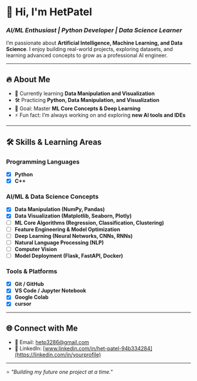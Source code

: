 # 👋 Hi, I'm HetPatel  
### *AI/ML Enthusiast | Python Developer | Data Science Learner*  

I’m passionate about **Artificial Intelligence, Machine Learning, and Data Science**. I enjoy building real-world projects, exploring datasets, and learning advanced concepts to grow as a professional AI engineer.  

---

## 🔥 **About Me**
- 🌱 Currently learning **Data Manipulation and Visualization**
- 🛠️ Practicing **Python, Data Manipulation, and Visualization**
- 🎯 Goal: Master **ML Core Concepts & Deep Learning**
- ⚡ Fun fact: I’m always working on and exploring **new AI tools and IDEs**

---

## 🛠️ **Skills & Learning Areas**

### Programming Languages
- [x] **Python**
- [x] **C++**

### AI/ML & Data Science Concepts
- [x] **Data Manipulation (NumPy, Pandas)**
- [x] **Data Visualization (Matplotlib, Seaborn, Plotly)**
- [ ] **ML Core Algorithms (Regression, Classification, Clustering)**
- [ ] **Feature Engineering & Model Optimization**
- [ ] **Deep Learning (Neural Networks, CNNs, RNNs)**
- [ ] **Natural Language Processing (NLP)**
- [ ] **Computer Vision**
- [ ] **Model Deployment (Flask, FastAPI, Docker)**

### Tools & Platforms
- [x] **Git / GitHub**
- [x] **VS Code / Jupyter Notebook**
- [x] **Google Colab**
- [x] **cursor**

---

## 🌐 **Connect with Me**
- 📧 Email: [hetp3286@gmail.com](mailto:your.email@example.com)  
- 💼 LinkedIn: [www.linkedin.com/in/het-patel-94b334284](https://linkedin.com/in/yourprofile)  

---
⭐️ *"Building my future one project at a time."*  
